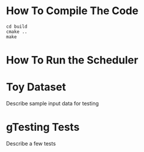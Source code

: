# How To Compile The Code
```cd build``` <br />
```cmake ..``` <br />
```make```

# How To Run the Scheduler 


# Toy Dataset
Describe sample input data for testing 


# gTesting Tests
Describe a few tests 


